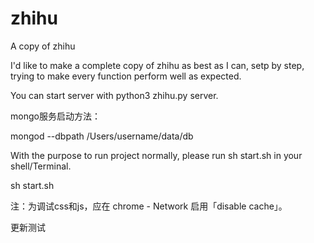 # zhihu
A copy of zhihu

I'd like to make a complete copy of zhihu as best as I can, setp by step, trying to make every function perform well as expected.

You can start server with python3 zhihu.py server.

mongo服务启动方法：

mongod --dbpath /Users/username/data/db

With the purpose to run project normally, please run sh start.sh in your shell/Terminal.

sh start.sh

注：为调试css和js，应在 chrome - Network 启用「disable cache」。

更新测试